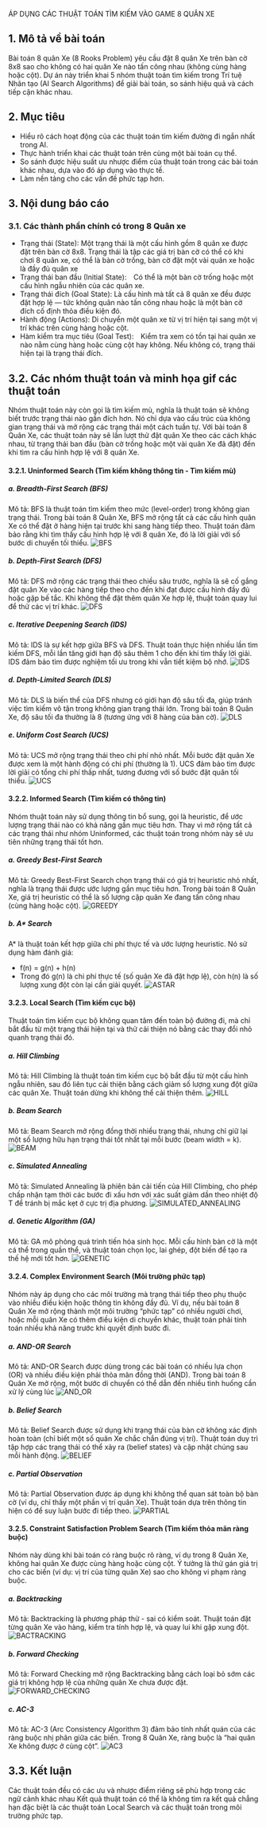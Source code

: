 ÁP DỤNG CÁC THUẬT TOÁN TÌM KIẾM VÀO GAME 8 QUÂN XE
## 1. Mô tả về bài toán
Bài toán 8 quân Xe (8 Rooks Problem) yêu cầu đặt 8 quân Xe trên bàn cờ 8x8 sao cho không có hai quân Xe nào tấn công nhau (không cùng hàng hoặc cột).
Dự án này triển khai 5 nhóm thuật toán tìm kiếm trong Trí tuệ Nhân tạo (AI Search Algorithms) để giải bài toán, so sánh hiệu quả và cách tiếp cận khác nhau.
## 2. Mục tiêu
- Hiểu rõ cách hoạt động của các thuật toán tìm kiếm đường đi ngắn nhất trong AI.
- Thực hành triển khai các thuật toán trên cùng một bài toán cụ thể.
- So sánh được hiệu suất ưu nhược điểm của thuật toán trong các bài toán khác nhau, dựa vào đó áp dụng vào thực tế.
- Làm nền tảng cho các vấn đề phức tạp hơn.
## 3. Nội dung báo cáo
### 3.1. Các thành phần chính có trong 8 Quân xe
- Trạng thái (State): Một trạng thái là một cấu hình gồm 8 quân xe được đặt trên bàn cờ 8x8. Trạng thái là tập các giá trị bàn cờ có thể có khi chơi 8 quân xe, có thể là bàn cờ trống, bàn cờ đặt một vài quân xe hoặc là đầy đủ quân xe
- Trạng thái ban đầu (Initial State): Có thể là một bàn cờ trống hoặc một cấu hình ngẫu nhiên của các quân xe.
- Trạng thái đích (Goal State): Là cấu hình mà tất cả 8 quân xe đều được đặt hợp lệ — tức không quân nào tấn công nhau hoặc là một bàn cờ đích cố định thỏa điều kiện đó.
- Hành động (Actions): Di chuyển một quân xe từ vị trí hiện tại sang một vị trí khác trên cùng hàng hoặc cột.
- Hàm kiểm tra mục tiêu (Goal Test): Kiểm tra xem có tồn tại hai quân xe nào nằm cùng hàng hoặc cùng cột hay không. Nếu không có, trạng thái hiện tại là trạng thái đích.
## 3.2. Các nhóm thuật toán và minh họa gif các thuật toán
Nhóm thuật toán này còn gọi là tìm kiếm mù, nghĩa là thuật toán sẽ không biết trước trạng thái nào gần đích hơn. Nó chỉ dựa vào cấu trúc của không gian trạng thái và mở rộng các trạng thái một cách tuần tự. Với bài toán 8 Quân Xe, các thuật toán này sẽ lần lượt thử đặt quân Xe theo các cách khác nhau, từ trạng thái ban đầu (bàn cờ trống hoặc một vài quân Xe đã đặt) đến khi tìm ra cấu hình hợp lệ với 8 quân Xe.
#### 3.2.1. Uninformed Search (Tìm kiếm không thông tin - Tìm kiếm mù)
##### a. Breadth-First Search (BFS)
Mô tả: BFS là thuật toán tìm kiếm theo mức (level-order) trong không gian trạng thái. Trong bài toán 8 Quân Xe, BFS mở rộng tất cả các cấu hình quân Xe có thể đặt ở hàng hiện tại trước khi sang hàng tiếp theo. Thuật toán đảm bảo rằng khi tìm thấy cấu hình hợp lệ với 8 quân Xe, đó là lời giải với số bước di chuyển tối thiểu.
![BFS](https://github.com/user-attachments/assets/c88de054-4261-4642-8afa-541da75f5e6f)

##### b. Depth-First Search (DFS)
Mô tả: DFS mở rộng các trạng thái theo chiều sâu trước, nghĩa là sẽ cố gắng đặt quân Xe vào các hàng tiếp theo cho đến khi đạt được cấu hình đầy đủ hoặc gặp bế tắc. Khi không thể đặt thêm quân Xe hợp lệ, thuật toán quay lui để thử các vị trí khác. 
![DFS](https://github.com/user-attachments/assets/83dbbaa1-4c9b-4d18-aa34-124d733c4bbe)

##### c. Iterative Deepening Search (IDS)
Mô tả:
IDS là sự kết hợp giữa BFS và DFS. Thuật toán thực hiện nhiều lần tìm kiếm DFS, mỗi lần tăng giới hạn độ sâu thêm 1 cho đến khi tìm thấy lời giải. IDS đảm bảo tìm được nghiệm tối ưu trong khi vẫn tiết kiệm bộ nhớ.
![IDS](https://github.com/user-attachments/assets/60ecda19-48ad-404d-9b76-87ff822b5086)

##### d. Depth-Limited Search (DLS)
Mô tả: DLS là biến thể của DFS nhưng có giới hạn độ sâu tối đa, giúp tránh việc tìm kiếm vô tận trong không gian trạng thái lớn. Trong bài toán 8 Quân Xe, độ sâu tối đa thường là 8 (tương ứng với 8 hàng của bàn cờ).
![DLS](https://github.com/user-attachments/assets/c5fa2ce6-e1a0-4d77-88c0-75b4a140a7fc)

##### e. Uniform Cost Search (UCS)
Mô tả:
UCS mở rộng trạng thái theo chi phí nhỏ nhất. Mỗi bước đặt quân Xe được xem là một hành động có chi phí (thường là 1). UCS đảm bảo tìm được lời giải có tổng chi phí thấp nhất, tương đương với số bước đặt quân tối thiểu.
![UCS](https://github.com/user-attachments/assets/d307824d-6e15-4ff4-8bcb-55e5ea9932cd)

#### 3.2.2. Informed Search (Tìm kiếm có thông tin)
Nhóm thuật toán này sử dụng thông tin bổ sung, gọi là heuristic, để ước lượng trạng thái nào có khả năng gần mục tiêu hơn. Thay vì mở rộng tất cả các trạng thái như nhóm Uninformed, các thuật toán trong nhóm này sẽ ưu tiên những trạng thái tốt hơn.
##### a. Greedy Best-First Search
Mô tả:
Greedy Best-First Search chọn trạng thái có giá trị heuristic nhỏ nhất, nghĩa là trạng thái được ước lượng gần mục tiêu hơn. Trong bài toán 8 Quân Xe, giá trị heuristic có thể là số lượng cặp quân Xe đang tấn công nhau (cùng hàng hoặc cột).
![GREEDY](https://github.com/user-attachments/assets/db02a34f-d897-424c-a370-1d907c4d3812)

##### b. A* Search
A* là thuật toán kết hợp giữa chi phí thực tế và ước lượng heuristic. Nó sử dụng hàm đánh giá:
- f(n) = g(n) + h(n)
- Trong đó g(n) là chi phí thực tế (số quân Xe đã đặt hợp lệ), còn h(n) là số lượng xung đột còn lại cần giải quyết.
![ASTAR](https://github.com/user-attachments/assets/049fbad0-f0c7-4115-b7d1-9ee11315f4b7)

#### 3.2.3. Local Search (Tìm kiếm cục bộ)
Thuật toán tìm kiếm cục bộ không quan tâm đến toàn bộ đường đi, mà chỉ bắt đầu từ một trạng thái hiện tại và thử cải thiện nó bằng các thay đổi nhỏ quanh trạng thái đó.
##### a. Hill Climbing
Mô tả:
Hill Climbing là thuật toán tìm kiếm cục bộ bắt đầu từ một cấu hình ngẫu nhiên, sau đó liên tục cải thiện bằng cách giảm số lượng xung đột giữa các quân Xe. Thuật toán dừng khi không thể cải thiện thêm.
![HILL](https://github.com/user-attachments/assets/65ee35dc-f1f9-4a39-b3e2-d1f155f9365b)

##### b. Beam Search
Mô tả:
Beam Search mở rộng đồng thời nhiều trạng thái, nhưng chỉ giữ lại một số lượng hữu hạn trạng thái tốt nhất tại mỗi bước (beam width = k).
![BEAM](https://github.com/user-attachments/assets/a9e2184b-0b51-41e2-be80-b28dff179910)

##### c. Simulated Annealing
Mô tả:
Simulated Annealing là phiên bản cải tiến của Hill Climbing, cho phép chấp nhận tạm thời các bước đi xấu hơn với xác suất giảm dần theo nhiệt độ T để tránh bị mắc kẹt ở cực trị địa phương.
![SIMULATED_ANNEALING](https://github.com/user-attachments/assets/66f09bec-4291-4a5f-8562-32dbdbad2393)

##### d. Genetic Algorithm (GA)
Mô tả:
GA mô phỏng quá trình tiến hóa sinh học. Mỗi cấu hình bàn cờ là một cá thể trong quần thể, và thuật toán chọn lọc, lai ghép, đột biến để tạo ra thế hệ mới tốt hơn.
![GENETIC](https://github.com/user-attachments/assets/f12c2657-15f2-4899-9658-02e82b24c07e)

#### 3.2.4. Complex Environment Search (Môi trường phức tạp)
Nhóm này áp dụng cho các môi trường mà trạng thái tiếp theo phụ thuộc vào nhiều điều kiện hoặc thông tin không đầy đủ.
Ví dụ, nếu bài toán 8 Quân Xe mở rộng thành một môi trường “phức tạp” có nhiều người chơi, hoặc mỗi quân Xe có thêm điều kiện di chuyển khác, thuật toán phải tính toán nhiều khả năng trước khi quyết định bước đi. 
##### a. AND-OR Search
Mô tả:
AND-OR Search được dùng trong các bài toán có nhiều lựa chọn (OR) và nhiều điều kiện phải thỏa mãn đồng thời (AND). Trong bài toán 8 Quân Xe mở rộng, một bước di chuyển có thể dẫn đến nhiều tình huống cần xử lý cùng lúc
![AND_OR](https://github.com/user-attachments/assets/91aba5b0-232e-47cd-98d9-51b74b04160f)

##### b. Belief Search
Mô tả:
Belief Search được sử dụng khi trạng thái của bàn cờ không xác định hoàn toàn (chỉ biết một số quân Xe chắc chắn đúng vị trí). Thuật toán duy trì tập hợp các trạng thái có thể xảy ra (belief states) và cập nhật chúng sau mỗi hành động.
![BELIEF](https://github.com/user-attachments/assets/8970d4ce-8a3c-4436-8c21-ea560040f2db)

##### c. Partial Observation
Mô tả:
Partial Observation được áp dụng khi không thể quan sát toàn bộ bàn cờ (ví dụ, chỉ thấy một phần vị trí quân Xe). Thuật toán dựa trên thông tin hiện có để suy luận bước đi tiếp theo.
![PARTIAL](https://github.com/user-attachments/assets/cc737856-f094-4133-bf0a-d1f89f36a387)

#### 3.2.5. Constraint Satisfaction Problem Search (Tìm kiếm thỏa mãn ràng buộc)
Nhóm này dùng khi bài toán có ràng buộc rõ ràng, ví dụ trong 8 Quân Xe, không hai quân Xe được cùng hàng hoặc cùng cột.
Ý tưởng là thử gán giá trị cho các biến (ví dụ: vị trí của từng quân Xe) sao cho không vi phạm ràng buộc. 
##### a. Backtracking
Mô tả:
Backtracking là phương pháp thử - sai có kiểm soát. Thuật toán đặt từng quân Xe vào hàng, kiểm tra tính hợp lệ, và quay lui khi gặp xung đột.
![BACTRACKING](https://github.com/user-attachments/assets/b1f4cd0d-23ba-447f-b896-3d210196a71c)

##### b. Forward Checking
Mô tả:
Forward Checking mở rộng Backtracking bằng cách loại bỏ sớm các giá trị không hợp lệ của những quân Xe chưa được đặt.
![FORWARD_CHECKING](https://github.com/user-attachments/assets/b4b5a6eb-619b-49c9-91fa-2662fd0d37ba)

##### c. AC-3
Mô tả:
AC-3 (Arc Consistency Algorithm 3) đảm bảo tính nhất quán của các ràng buộc nhị phân giữa các biến. Trong 8 Quân Xe, ràng buộc là “hai quân Xe không được ở cùng cột”.
![AC3](https://github.com/user-attachments/assets/4740ed2a-f7d4-44db-beb6-ef4c4de6a62f)

## 3.3. Kết luận
Các thuật toán đều có các ưu và nhược điểm riêng sẽ phù hợp trong các ngữ cảnh khác nhau
Kết quả thuật toán có thể là không tìm ra kết quả chẳng hạn đặc biệt là các thuật toán Local Search và các thuật toán trong môi trường phức tạp.
